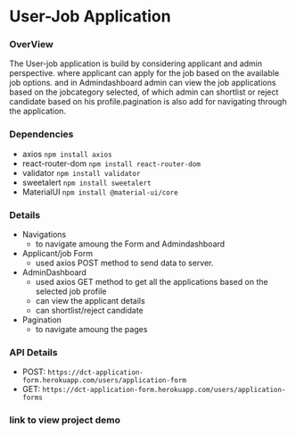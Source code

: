 # User-Job Application

### OverView
The User-job application is build by considering applicant and admin perspective. where applicant can apply for the job based on the available job options. and in Admindashboard admin can view the job applications based on the jobcategory selected, of which admin can shortlist or reject candidate based on his profile.pagination is also add for navigating through the application.

### Dependencies
- axios `npm install axios`
- react-router-dom `npm install react-router-dom`
- validator `npm install validator`
- sweetalert `npm install sweetalert`
- MaterialUI `npm install @material-ui/core`

### Details

* Navigations
  - to navigate amoung the Form and Admindashboard
* Applicant/job Form
  - used axios POST method to send data to server.
* AdminDashboard
  - used axios GET method to get all the applications based on the selected job profile
  - can view the applicant details
  - can shortlist/reject candidate 
* Pagination
  - to navigate amoung the pages

### API Details
- POST: `https://dct-application-form.herokuapp.com/users/application-form`
- GET: `https://dct-application-form.herokuapp.com/users/application-forms`

### link to view project demo
